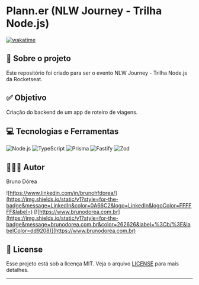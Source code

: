# Plann.er (NLW Journey - Trilha Node.js)

[![wakatime](https://wakatime.com/badge/user/68660678-6b86-4b78-98df-f5f41a37e1bc/project/8037db81-06e3-4f44-91f1-c083cdc79b28.svg)](https://wakatime.com/badge/user/68660678-6b86-4b78-98df-f5f41a37e1bc/project/8037db81-06e3-4f44-91f1-c083cdc79b28)

## 💼 Sobre o projeto

Este repositório foi criado para ser o evento NLW Journey - Trilha Node.js da Rocketseat.

## ✅ Objetivo

Criação do backend de um app de roteiro de viagens.

## 💻 Tecnologias e Ferramentas

![Node.js](https://img.shields.io/static/v1?style=for-the-badge&message=Node.js&color=5FA04E&logo=Node.js&logoColor=FFFFFF&label=)
![TypeScript](https://img.shields.io/static/v1?style=for-the-badge&message=TypeScript&color=3178C6&logo=TypeScript&logoColor=FFFFFF&label=)
![Prisma](https://img.shields.io/static/v1?style=for-the-badge&message=Prisma&color=2D3748&logo=Prisma&logoColor=FFFFFF&label=)
![Fastify](https://img.shields.io/static/v1?style=for-the-badge&message=Fastify&color=000000&logo=Fastify&logoColor=FFFFFF&label=)
![Zod](https://img.shields.io/static/v1?style=for-the-badge&message=Zod&color=3E67B1&logo=Zod&logoColor=FFFFFF&label=)

## 👨🏽‍💻 Autor

Bruno Dórea

![https://www.linkedin.com/in/brunohfdorea/](https://img.shields.io/static/v1?style=for-the-badge&message=LinkedIn&color=0A66C2&logo=LinkedIn&logoColor=FFFFFF&label=)
[![https://www.brunodorea.com.br](https://img.shields.io/static/v1?style=for-the-badge&message=brunodorea.com.br&color=262626&label=%3Cb/%3E&labelColor=dd9208)](https://www.brunodorea.com.br)

## 📝 License

Esse projeto está sob a licença MIT. Veja o arquivo [LICENSE](LICENSE) para mais detalhes.

---
